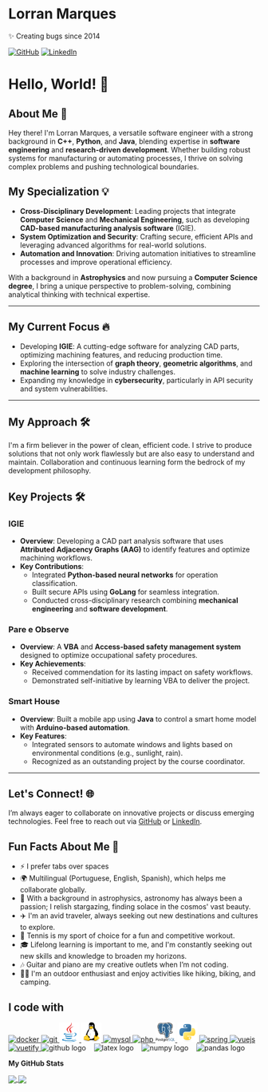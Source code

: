 # Lorran Marques
✨ Creating bugs since 2014

[![GitHub](https://img.shields.io/badge/github-%2324292e.svg?&style=for-the-badge&logo=github&logoColor=white)](https://github.com/lgmarques9963)
[![LinkedIn](https://img.shields.io/badge/linkedin-%231E77B5.svg?&style=for-the-badge&logo=linkedin&logoColor=white)](https://linkedin.com/in/lgmarques)

# Hello, World! 👋

## About Me 🚀

Hey there! I'm Lorran Marques, a versatile software engineer with a strong background in **C++**, **Python**, and **Java**, blending expertise in **software engineering** and **research-driven development**. Whether building robust systems for manufacturing or automating processes, I thrive on solving complex problems and pushing technological boundaries.

## My Specialization 💡

- **Cross-Disciplinary Development**: Leading projects that integrate **Computer Science** and **Mechanical Engineering**, such as developing **CAD-based manufacturing analysis software** (IGIE).  
- **System Optimization and Security**: Crafting secure, efficient APIs and leveraging advanced algorithms for real-world solutions.  
- **Automation and Innovation**: Driving automation initiatives to streamline processes and improve operational efficiency.

With a background in **Astrophysics** and now pursuing a **Computer Science degree**, I bring a unique perspective to problem-solving, combining analytical thinking with technical expertise.

---

## **My Current Focus 🔥**
- Developing **IGIE**: A cutting-edge software for analyzing CAD parts, optimizing machining features, and reducing production time.
- Exploring the intersection of **graph theory**, **geometric algorithms**, and **machine learning** to solve industry challenges.
- Expanding my knowledge in **cybersecurity**, particularly in API security and system vulnerabilities.

---
## My Approach 🛠️

I'm a firm believer in the power of clean, efficient code. I strive to produce solutions that not only work flawlessly but are also easy to understand and maintain. Collaboration and continuous learning form the bedrock of my development philosophy.

## **Key Projects 🛠️**

### **IGIE**  
- **Overview**: Developing a CAD part analysis software that uses **Attributed Adjacency Graphs (AAG)** to identify features and optimize machining workflows.  
- **Key Contributions**:
  - Integrated **Python-based neural networks** for operation classification.
  - Built secure APIs using **GoLang** for seamless integration.
  - Conducted cross-disciplinary research combining **mechanical engineering** and **software development**.

### **Pare e Observe**  
- **Overview**: A **VBA** and **Access-based safety management system** designed to optimize occupational safety procedures. 
- **Key Achievements**:
  - Received commendation for its lasting impact on safety workflows.
  - Demonstrated self-initiative by learning VBA to deliver the project.

### **Smart House**  
- **Overview**: Built a mobile app using **Java** to control a smart home model with **Arduino-based automation**.  
- **Key Features**:
  - Integrated sensors to automate windows and lights based on environmental conditions (e.g., sunlight, rain).
  - Recognized as an outstanding project by the course coordinator.

---

## Let's Connect! 🌐

I’m always eager to collaborate on innovative projects or discuss emerging technologies. Feel free to reach out via [GitHub](https://github.com/lgmarques9963) or [LinkedIn](https://linkedin.com/in/lgmarques).

## Fun Facts About Me 🎉

- ⚡ I prefer tabs over spaces
- 🌍 Multilingual (Portuguese, English, Spanish), which helps me collaborate globally.  
- 🌌 With a background in astrophysics, astronomy has always been a passion; I relish stargazing, finding solace in the cosmos' vast beauty.
- ✈️ I'm an avid traveler, always seeking out new destinations and cultures to explore.
- 🎾 Tennis is my sport of choice for a fun and competitive workout.
- 🎓 Lifelong learning is important to me, and I'm constantly seeking out new skills and knowledge to broaden my horizons.
- 🎶 Guitar and piano are my creative outlets when I’m not coding.
- 🚴‍♂️ I'm an outdoor enthusiast and enjoy activities like hiking, biking, and camping.

<h2 align="left">I code with</h2>
<p align="left"><a href="https://www.docker.com/" target="_blank" rel="noreferrer"> <img src="https://cdn.simpleicons.org/docker/2496ED" alt="docker" width="40" height="40"/> </a> <a href="https://git-scm.com/" target="_blank" rel="noreferrer"> <img src="https://www.vectorlogo.zone/logos/git-scm/git-scm-icon.svg" alt="git" width="40" height="40"/> </a> <a href="https://www.java.com" target="_blank" rel="noreferrer"> <img src="https://raw.githubusercontent.com/devicons/devicon/master/icons/java/java-original.svg" alt="java" width="40" height="40"/> </a> <a href="https://www.linux.org/" target="_blank" rel="noreferrer"> <img src="https://raw.githubusercontent.com/devicons/devicon/master/icons/linux/linux-original.svg" alt="linux" width="40" height="40"/> </a> <a href="https://www.mysql.com/" target="_blank" rel="noreferrer"> <img src="https://cdn.simpleicons.org/mysql/4479A1" alt="mysql" width="40" height="40"/> </a> <a href="https://www.php.net" target="_blank" rel="noreferrer"> <img src="https://cdn.simpleicons.org/php/777BB4" alt="php" width="40" height="40"/> </a> <a href="https://www.postgresql.org" target="_blank" rel="noreferrer"> <img src="https://raw.githubusercontent.com/devicons/devicon/master/icons/postgresql/postgresql-original-wordmark.svg" alt="postgresql" width="40" height="40"/> </a> <a href="https://www.python.org" target="_blank" rel="noreferrer"> <img src="https://raw.githubusercontent.com/devicons/devicon/master/icons/python/python-original.svg" alt="python" width="40" height="40"/> </a> <a href="https://spring.io/" target="_blank" rel="noreferrer"> <img src="https://www.vectorlogo.zone/logos/springio/springio-icon.svg" alt="spring" width="40" height="40"/> </a> <a href="https://vuejs.org/" target="_blank" rel="noreferrer"> <img src="https://cdn.jsdelivr.net/gh/devicons/devicon/icons/vuejs/vuejs-original.svg" alt="vuejs" width="40" height="40"/> </a> <a href="https://vuetifyjs.com/en/" target="_blank" rel="noreferrer"> <img src="https://cdn.jsdelivr.net/gh/devicons/devicon/icons/vuetify/vuetify-original.svg" alt="vuetify" width="40" height="40"/> </a> <img src="https://skillicons.dev/icons?i=github" height="40" alt="github logo"  />
  <img width="12" /><img src="https://skillicons.dev/icons?i=latex" height="40" alt="latex logo"  />
  <img width="12" /><img src="https://cdn.jsdelivr.net/gh/devicons/devicon/icons/numpy/numpy-original.svg" height="40" alt="numpy logo"  />
  <img width="12" /><img src="https://cdn.jsdelivr.net/gh/devicons/devicon/icons/pandas/pandas-original.svg" height="40" alt="pandas logo"  />

<b>My GitHub Stats</b>

<a href="https://github.com/anuraghazra/github-readme-stats">
  <img height=200 align="center" src="https://github-readme-stats.vercel.app/api?username=lgmarques9963&theme=vue-dark" />
</a>
<a href="https://github.com/anuraghazra/convoychat">
  <img height=200 align="center" src="https://github-readme-stats.vercel.app/api/top-langs?username=lgmarques9963&layout=compact&card_width=320&hide=scss&theme=vue-dark" />
</a>
